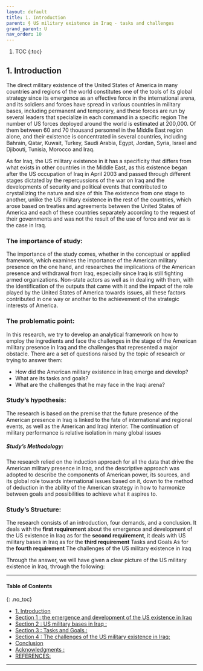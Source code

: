 ```yaml
---
layout: default
title: 1. Introduction
parent: § US military existence in Iraq - tasks and challenges  
grand_parent: U 
nav_order: 10 
---
```

<style>
.dont-break-out {
  /* These are technically the same, but use both */
  overflow-wrap: break-word;
  word-wrap: break-word;

     -ms-word-break: break-all;
  /* This is the dangerous one in WebKit, as it breaks things wherever */
  word-break: break-all;
  /* Instead use this non-standard one: */
  word-break: break-word;
}

.youtube-container {
    position: relative;
    width: 100%;
    height: 0;
    padding-bottom: 56.25%;
}
.youtube-video {
    position: absolute;
    top: 0;
    left: 0;
    width: 100%;
    height: 100%;
}

</style>

<div class="dont-break-out" markdown="1">

1. TOC
{:toc}

## 1. Introduction
The direct military existence of the United States of America in many countries and regions of the world constitutes one of the tools of its global strategy since its emergence as an effective force in the international arena, and its soldiers and forces have spread in various countries in military bases, including permanent and temporary, and these forces are run by several leaders that specialize in each command in a specific region The number of US forces deployed around the world is estimated at 200,000. Of them between 60 and 70 thousand personnel in the Middle East region alone, and their existence is concentrated in several countries, including Bahrain, Qatar, Kuwait, Turkey, Saudi Arabia, Egypt, Jordan, Syria, Israel and Djibouti, Tunisia, Morocco and Iraq.

As for Iraq, the US military existence in it has a specificity that differs from what exists in other countries in the Middle East, as this existence began after the US occupation of Iraq in April 2003 and passed through different stages dictated by the repercussions of the war on Iraq and the developments of security and political events that contributed to crystallizing the nature and size of this The existence from one stage to another, unlike the US military existence in the rest of the countries, which arose based on treaties and agreements between the United States of America and each of these countries separately according to the request of their governments and was not the result of the use of force and war as is the case in Iraq.

### The importance of study:
The importance of the study comes, whether in the conceptual or applied framework, which examines the importance of the American military presence on the one hand, and researches the implications of the American presence and withdrawal from Iraq, especially since Iraq is still fighting armed organizations. Non-state actors as well as in dealing with them, with the identification of the outputs that came with it and the impact of the role played by the United States of America towards issues, all these factors contributed in one way or another to the achievement of the strategic interests of America.

### The problematic point:
In this research, we try to develop an analytical framework on how to employ the ingredients and face the challenges in the stage of the American military presence in Iraq and the challenges that represented a major obstacle. There are a set of questions raised by the topic of research or trying to answer them:

  - How did the American military existence in Iraq emerge and develop?
  - What are its tasks and goals?
  - What are the challenges that he may face in the Iraqi arena? 

### Study’s hypothesis:
The research is based on the premise that the future presence of the American presence in Iraq is linked to the fate of international and regional events, as well as the American and Iraqi interior. The continuation of military performance is relative isolation in many global issues

##### Study’s Methodology:
The research relied on the induction approach for all the data that drive the American military presence in Iraq, and the descriptive approach was adopted to describe the components of American power, its sources, and its global role towards international issues based on it, down to the method of deduction in the ability of the American strategy in how to harmonize between goals and possibilities to achieve what it aspires to.

### Study’s Structure:
The research consists of an introduction, four demands, and a conclusion. It deals with the **first requirement** about the emergence and development of the US existence in Iraq as for the **second requirement**, it deals with US military bases in Iraq as for the **third requirement** Tasks and Goals As for the **fourth requirement** The challenges of the US military existence in Iraq

Through the answer, we will have given a clear picture of the US military existence in Iraq, through the following:

***

#### Table of Contents
{: .no_toc}

<ul><li> <a href="/docs/U/US-military-existence-in-Iraq-tasks-and-challenges-1/">
1. Introduction</a></li><li> <a href="/docs/U/US-military-existence-in-Iraq-tasks-and-challenges-2/">
Section 1 : the emergence and development of the US existence in Iraq</a></li><li> <a href="/docs/U/US-military-existence-in-Iraq-tasks-and-challenges-3/">
Section 2 : US military bases in Iraq :</a></li><li> <a href="/docs/U/US-military-existence-in-Iraq-tasks-and-challenges-4/">
Section 3 : Tasks and Goals :</a></li><li> <a href="/docs/U/US-military-existence-in-Iraq-tasks-and-challenges-5/">
Section 4 : The challenges of the US military existence in Iraq:</a></li><li> <a href="/docs/U/US-military-existence-in-Iraq-tasks-and-challenges-6/">
Conclusion</a></li><li> <a href="/docs/U/US-military-existence-in-Iraq-tasks-and-challenges-7/">
Acknowledgments :</a></li><li> <a href="/docs/U/US-military-existence-in-Iraq-tasks-and-challenges-8/">
REFERENCES:</a></li></ul>

***

</div>
